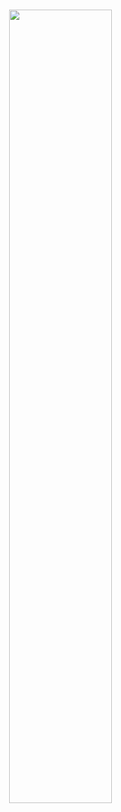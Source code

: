 <br />
<p align="center">
  <img width="60%" src="https://github-readme-streak-stats.herokuapp.com?user=ripon441&theme=react&hide_border=true&background=0D1117&stroke=0D1117&fire=FF1CF7&sideLabels=00F0FF&currStreakNum=FF1CF7&ring=FF1CF7&currStreakLabel=FF1CF7&sideNums=00F0FF" />
</p>
